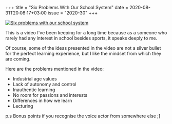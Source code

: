 +++
title       = "Six Problems With Our School System"
date        = 2020-08-31T20:08:17+03:00
issue       = "2020-30"
+++

[![Six problems with our school system](https://img.youtube.com/vi/okpg-lVWLbE/maxresdefault.jpg)](https://www.youtube.com/watch?v=okpg-lVWLbE)

This is a video I've been keeping for a long time because as a someone who rarely had any interest in school besides sports, it speaks deeply to me.

Of course, some of the ideas presented in the video are not a silver bullet for the perfect learning experience, but I like the mindset from which they are coming.

Here are the problems mentioned in the video:

- Industrial age values
- Lack of autonomy and control
- Inauthentic learning
- No room for passions and interests
- Differences in how we learn
- Lecturing

p.s Bonus points if you recognise the voice actor from somewhere else ;]